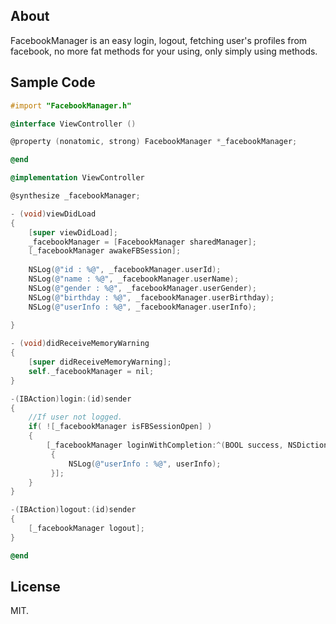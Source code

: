 ## About

FacebookManager is an easy login, logout, fetching user's profiles from facebook, no more fat methods for your using, only simply using methods.

## Sample Code

``` objective-c
#import "FacebookManager.h"

@interface ViewController ()

@property (nonatomic, strong) FacebookManager *_facebookManager;

@end

@implementation ViewController

@synthesize _facebookManager;

- (void)viewDidLoad
{
    [super viewDidLoad];
    _facebookManager = [FacebookManager sharedManager];
    [_facebookManager awakeFBSession];
    
    NSLog(@"id : %@", _facebookManager.userId);
    NSLog(@"name : %@", _facebookManager.userName);
    NSLog(@"gender : %@", _facebookManager.userGender);
    NSLog(@"birthday : %@", _facebookManager.userBirthday);
    NSLog(@"userInfo : %@", _facebookManager.userInfo);
    
}

- (void)didReceiveMemoryWarning
{
    [super didReceiveMemoryWarning];
    self._facebookManager = nil;
}

-(IBAction)login:(id)sender
{
    //If user not logged.
    if( ![_facebookManager isFBSessionOpen] )
    {
        [_facebookManager loginWithCompletion:^(BOOL success, NSDictionary *userInfo)
         {
             NSLog(@"userInfo : %@", userInfo);
         }];
    }
}

-(IBAction)logout:(id)sender
{
    [_facebookManager logout];
}

@end
```

## License

MIT.